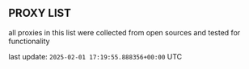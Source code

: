 ## PROXY LIST

all proxies in this list were collected from open sources and tested for functionality

last update: `2025-02-01 17:19:55.888356+00:00` UTC